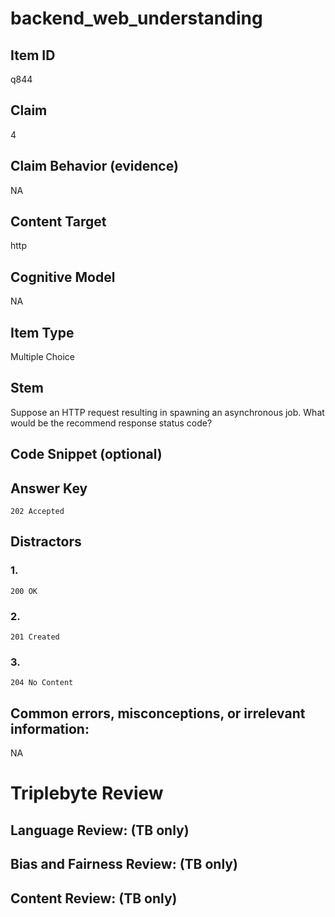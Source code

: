 # backend_web_understanding

## Item ID
q844

## Claim
4

## Claim Behavior (evidence)
NA

## Content Target
http

## Cognitive Model
NA

## Item Type
Multiple Choice

## Stem
Suppose an HTTP request resulting in spawning an asynchronous job.  What would be the recommend response status code?

## Code Snippet (optional)


## Answer Key
`202 Accepted`

## Distractors

### 1.
`200 OK`

### 2.
`201 Created`

### 3.
`204 No Content`

## Common errors, misconceptions, or irrelevant information:
NA

# Triplebyte Review


## Language Review: (TB only)


## Bias and Fairness Review: (TB only)


## Content Review: (TB only)

